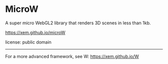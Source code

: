 # MicroW

A super micro WebGL2 library that renders 3D scenes in less than 1kb.

https://xem.github.io/microW

license: public domain

---

For a more advanced framework, see W: https://xem.github.io/W